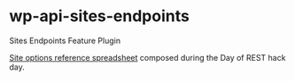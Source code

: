 # wp-api-sites-endpoints

Sites Endpoints Feature Plugin

[Site options reference spreadsheet](https://docs.google.com/spreadsheets/d/1vI-s8MjbEllCR0_0BmBgaGvKNm1Fa42MCoqaKCwbRyQ/edit?usp=sharing) composed during the Day of REST hack day.

